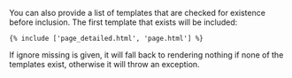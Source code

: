 You can also provide a list of templates that are checked for existence before inclusion. The first template that exists will be included:
~~~twig
{% include ['page_detailed.html', 'page.html'] %}
~~~
If ignore missing is given, it will fall back to rendering nothing if none of the templates exist, otherwise it will throw an exception.
